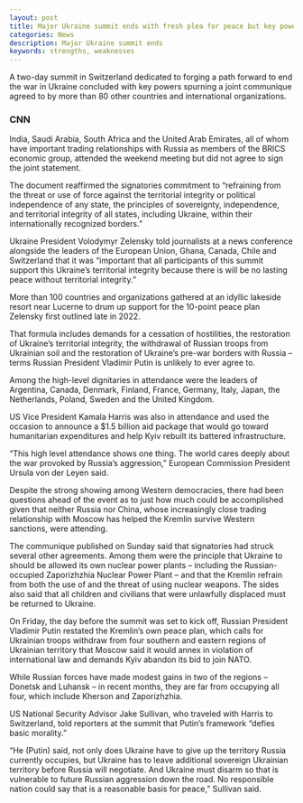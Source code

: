 ```yaml
---
layout: post
title: Major Ukraine summit ends with fresh plea for peace but key powers spurn final agreement
categories: News
description: Major Ukraine summit ends
keywords: strengths, weaknesses
---
```


A two-day summit in Switzerland dedicated to forging a path forward to end the war in Ukraine concluded with key powers spurning a joint communique agreed to by more than 80 other countries and international organizations.

### CNN

India, Saudi Arabia, South Africa and the United Arab Emirates, all of whom have important trading relationships with Russia as members of the BRICS economic group, attended the weekend meeting but did not agree to sign the joint statement.

The document reaffirmed the signatories commitment to “refraining from the threat or use of force against the territorial integrity or political independence of any state, the principles of sovereignty, independence, and territorial integrity of all states, including Ukraine, within their internationally recognized borders.”

Ukraine President Volodymyr Zelensky told journalists at a news conference alongside the leaders of the European Union, Ghana, Canada, Chile and Switzerland that it was “important that all participants of this summit support this Ukraine’s territorial integrity because there is will be no lasting peace without territorial integrity.”


More than 100 countries and organizations gathered at an idyllic lakeside resort near Lucerne to drum up support for the 10-point peace plan Zelensky first outlined late in 2022.

That formula includes demands for a cessation of hostilities, the restoration of Ukraine’s territorial integrity, the withdrawal of Russian troops from Ukrainian soil and the restoration of Ukraine’s pre-war borders with Russia – terms Russian President Vladimir Putin is unlikely to ever agree to.

Among the high-level dignitaries in attendance were the leaders of Argentina, Canada, Denmark, Finland, France, Germany, Italy, Japan, the Netherlands, Poland, Sweden and the United Kingdom.

US Vice President Kamala Harris was also in attendance and used the occasion to announce a $1.5 billion aid package that would go toward humanitarian expenditures and help Kyiv rebuilt its battered infrastructure.

“This high level attendance shows one thing. The world cares deeply about the war provoked by Russia’s aggression,” European Commission President Ursula von der Leyen said.

Despite the strong showing among Western democracies, there had been questions ahead of the event as to just how much could be accomplished given that neither Russia nor China, whose increasingly close trading relationship with Moscow has helped the Kremlin survive Western sanctions, were attending.

The communique published on Sunday said that signatories had struck several other agreements. Among them were the principle that Ukraine to should be allowed its own nuclear power plants – including the Russian-occupied Zaporizhzhia Nuclear Power Plant – and that the Kremlin refrain from both the use of and the threat of using nuclear weapons. The sides also said that all children and civilians that were unlawfully displaced must be returned to Ukraine.

On Friday, the day before the summit was set to kick off, Russian President Vladimir Putin restated the Kremlin’s own peace plan, which calls for Ukrainian troops withdraw from four southern and eastern regions of Ukrainian territory that Moscow said it would annex in violation of international law and demands Kyiv abandon its bid to join NATO.

While Russian forces have made modest gains in two of the regions – Donetsk and Luhansk – in recent months, they are far from occupying all four, which include Kherson and Zaporizhzhia.

US National Security Advisor Jake Sullivan, who traveled with Harris to Switzerland, told reporters at the summit that Putin’s framework “defies basic morality.”

“He (Putin) said, not only does Ukraine have to give up the territory Russia currently occupies, but Ukraine has to leave additional sovereign Ukrainian territory before Russia will negotiate. And Ukraine must disarm so that is vulnerable to future Russian aggression down the road. No responsible nation could say that is a reasonable basis for peace,” Sullivan said.
